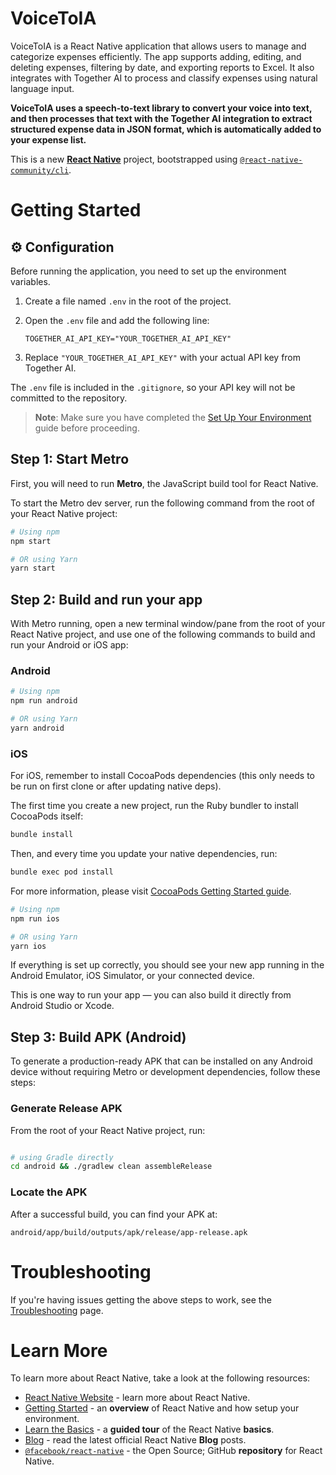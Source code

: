 # VoiceToIA

VoiceToIA is a React Native application that allows users to manage and categorize expenses efficiently. The app supports adding, editing, and deleting expenses, filtering by date, and exporting reports to Excel. It also integrates with Together AI to process and classify expenses using natural language input.

**VoiceToIA uses a speech-to-text library to convert your voice into text, and then processes that text with the Together AI integration to extract structured expense data in JSON format, which is automatically added to your expense list.**

This is a new [**React Native**](https://reactnative.dev) project, bootstrapped using [`@react-native-community/cli`](https://github.com/react-native-community/cli).

# Getting Started

## ⚙️ Configuration

Before running the application, you need to set up the environment variables.

1.  Create a file named `.env` in the root of the project.
2.  Open the `.env` file and add the following line:

    ```
    TOGETHER_AI_API_KEY="YOUR_TOGETHER_AI_API_KEY"
    ```

3.  Replace `"YOUR_TOGETHER_AI_API_KEY"` with your actual API key from Together AI.

The `.env` file is included in the `.gitignore`, so your API key will not be committed to the repository. 

> **Note**: Make sure you have completed the [Set Up Your Environment](https://reactnative.dev/docs/set-up-your-environment) guide before proceeding.

## Step 1: Start Metro

First, you will need to run **Metro**, the JavaScript build tool for React Native.

To start the Metro dev server, run the following command from the root of your React Native project:

```sh
# Using npm
npm start

# OR using Yarn
yarn start
```

## Step 2: Build and run your app

With Metro running, open a new terminal window/pane from the root of your React Native project, and use one of the following commands to build and run your Android or iOS app:

### Android

```sh
# Using npm
npm run android

# OR using Yarn
yarn android
```

### iOS

For iOS, remember to install CocoaPods dependencies (this only needs to be run on first clone or after updating native deps).

The first time you create a new project, run the Ruby bundler to install CocoaPods itself:

```sh
bundle install
```

Then, and every time you update your native dependencies, run:

```sh
bundle exec pod install
```

For more information, please visit [CocoaPods Getting Started guide](https://guides.cocoapods.org/using/getting-started.html).

```sh
# Using npm
npm run ios

# OR using Yarn
yarn ios
```

If everything is set up correctly, you should see your new app running in the Android Emulator, iOS Simulator, or your connected device.

This is one way to run your app — you can also build it directly from Android Studio or Xcode.

## Step 3: Build APK (Android)

To generate a production-ready APK that can be installed on any Android device without requiring Metro or development dependencies, follow these steps:

### Generate Release APK

From the root of your React Native project, run:

```sh

# using Gradle directly
cd android && ./gradlew clean assembleRelease
```

### Locate the APK

After a successful build, you can find your APK at:

```
android/app/build/outputs/apk/release/app-release.apk
```

# Troubleshooting

If you're having issues getting the above steps to work, see the [Troubleshooting](https://reactnative.dev/docs/troubleshooting) page.

# Learn More

To learn more about React Native, take a look at the following resources:

- [React Native Website](https://reactnative.dev) - learn more about React Native.
- [Getting Started](https://reactnative.dev/docs/environment-setup) - an **overview** of React Native and how setup your environment.
- [Learn the Basics](https://reactnative.dev/docs/getting-started) - a **guided tour** of the React Native **basics**.
- [Blog](https://reactnative.dev/blog) - read the latest official React Native **Blog** posts.
- [`@facebook/react-native`](https://github.com/facebook/react-native) - the Open Source; GitHub **repository** for React Native.
